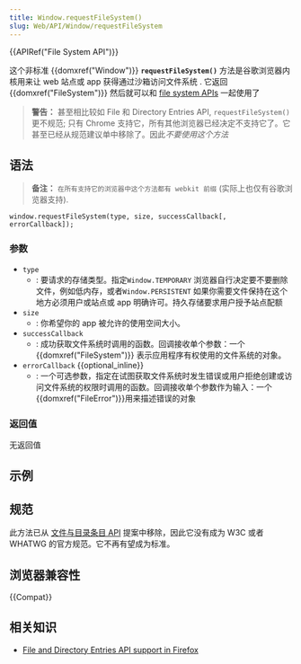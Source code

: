 ```yaml
---
title: Window.requestFileSystem()
slug: Web/API/Window/requestFileSystem
---
```


{{APIRef("File System API")}}

这个非标准 {{domxref("Window")}} **`requestFileSystem()`** 方法是谷歌浏览器内核用来让 web 站点或 app 获得通过沙箱访问文件系统 . 它返回 {{domxref("FileSystem")}} 然后就可以和 [file system APIs](/zh-CN/docs/Web/API/File_and_Directory_Entries_API) 一起使用了

> **警告：** 甚至相比较如 File 和 Directory Entries API, `requestFileSystem()` 更不规范; 只有 Chrome 支持它，所有其他浏览器已经决定不支持它了。它甚至已经从规范建议单中移除了。因此*不要使用这个方法*

## 语法

> **备注：** `在所有支持它的浏览器中这个方法都有 webkit 前缀` (实际上也仅有谷歌浏览器支持).

```
window.requestFileSystem(type, size, successCallback[, errorCallback]);
```

### 参数

- `type`
  - : 要请求的存储类型。指定`Window.TEMPORARY` 浏览器自行决定要不要删除文件，例如低内存，或者`Window.PERSISTENT` 如果你需要文件保持在这个地方必须用户或站点或 app 明确许可。持久存储要求用户授予站点配额
- `size`
  - : 你希望你的 app 被允许的使用空间大小。
- `successCallback`
  - : 成功获取文件系统时调用的函数。回调接收单个参数：一个 {{domxref("FileSystem")}} 表示应用程序有权使用的文件系统的对象。
- `errorCallback` {{optional_inline}}
  - : 一个可选参数，指定在试图获取文件系统时发生错误或用户拒绝创建或访问文件系统的权限时调用的函数。回调接收单个参数作为输入：一个{{domxref("FileError")}}用来描述错误的对象

### 返回值

无返回值

## 示例

## 规范

此方法已从 [文件与目录条目 API](https://wicg.github.io/entries-api/) 提案中移除，因此它没有成为 W3C 或者 WHATWG 的官方规范。它不再有望成为标准。

## 浏览器兼容性

{{Compat}}

## 相关知识

- [File and Directory Entries API support in Firefox](/zh-CN/docs/Web/API/File_and_Directory_Entries_API/Firefox_support)
